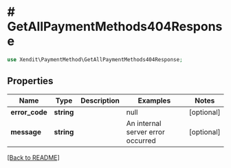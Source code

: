 # # GetAllPaymentMethods404Response


```php
use Xendit\PaymentMethod\GetAllPaymentMethods404Response;
```

## Properties

Name | Type | Description | Examples | Notes
------------ | ------------- | ------------- | ------------- | ------------- 
**error_code** | **string** |  | null |  [optional]
**message** | **string** |  | An internal server error occurred |  [optional]

[[Back to README]](../../README.md)
